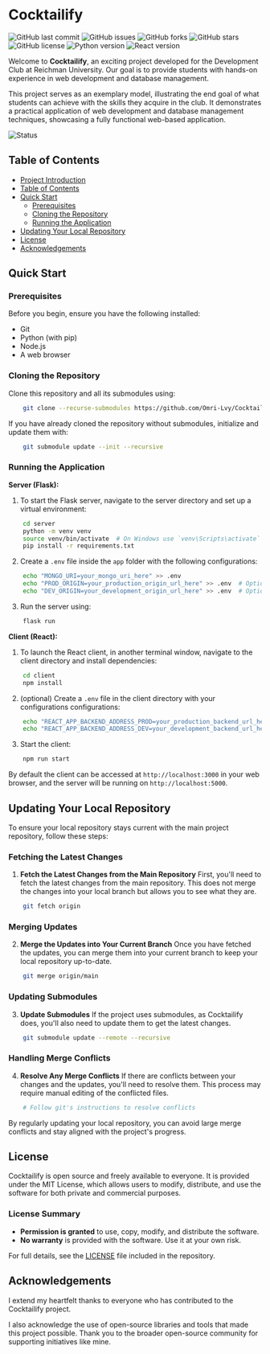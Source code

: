 # Cocktailify

![GitHub last commit](https://img.shields.io/github/last-commit/Omri-Lvy/Cocktailify)
![GitHub issues](https://img.shields.io/github/issues/Omri-Lvy/Cocktailify)
![GitHub forks](https://img.shields.io/github/forks/Omri-Lvy/Cocktailify)
![GitHub stars](https://img.shields.io/github/stars/Omri-Lvy/Cocktailify)
![GitHub license](https://img.shields.io/github/license/Omri-Lvy/Cocktailify)
![Python version](https://img.shields.io/badge/python-3.x-blue.svg)
![React version](https://img.shields.io/badge/react-18.2.0-blue.svg)

Welcome to **Cocktailify**, an exciting project developed for the Development Club at Reichman University. Our goal is to provide students with hands-on experience in web development and database management.

This project serves as an exemplary model, illustrating the end goal of what students can achieve with the skills they acquire in the club. It demonstrates a practical application of web development and database management techniques, showcasing a fully functional web-based application.

![Status](https://img.shields.io/badge/status-production-brightgreen.svg)

## Table of Contents

- [Project Introduction](#cocktailify)
- [Table of Contents](#table-of-contents)
- [Quick Start](#quick-start)
  - [Prerequisites](#prerequisites)
  - [Cloning the Repository](#cloning-the-repository)
  - [Running the Application](#running-the-application)
- [Updating Your Local Repository](#updating-your-local-repository)
- [License](#license)
- [Acknowledgements](#acknowledgements)


## Quick Start

### Prerequisites

Before you begin, ensure you have the following installed:
- Git
- Python (with pip)
- Node.js
- A web browser

### Cloning the Repository

Clone this repository and all its submodules using:

```bash
    git clone --recurse-submodules https://github.com/Omri-Lvy/Cocktailify.git
```

If you have already cloned the repository without submodules, initialize and update them with:

```bash
    git submodule update --init --recursive
```

### Running the Application

**Server (Flask):**
1. To start the Flask server, navigate to the server directory and set up a virtual environment:

```bash
    cd server
    python -m venv venv
    source venv/bin/activate  # On Windows use `venv\Scripts\activate`
    pip install -r requirements.txt
```

2. Create a `.env` file inside the `app` folder with the following configurations:

```bash
    echo "MONGO_URI=your_mongo_uri_here" >> .env
    echo "PROD_ORIGIN=your_production_origin_url_here" >> .env  # Optional
    echo "DEV_ORIGIN=your_development_origin_url_here" >> .env  # Optional
```

3. Run the server using:

```bash
    flask run
```

**Client (React):**
1. To launch the React client, in another terminal window, navigate to the client directory and install dependencies:

```bash
    cd client
    npm install
```

2. (optional) Create a `.env` file in the client directory with your configurations configurations:

```bash
    echo "REACT_APP_BACKEND_ADDRESS_PROD=your_production_backend_url_here" > .env
    echo "REACT_APP_BACKEND_ADDRESS_DEV=your_development_backend_url_here" >> .env
```

3. Start the client:

```bash
    npm run start
```

By default the client can be accessed at `http://localhost:3000` in your web browser, and the server will be running on `http://localhost:5000`.

## Updating Your Local Repository

To ensure your local repository stays current with the main project repository, follow these steps:

### Fetching the Latest Changes

1. **Fetch the Latest Changes from the Main Repository**
   First, you'll need to fetch the latest changes from the main repository. This does not merge the changes into your local branch but allows you to see what they are.

```bash
    git fetch origin
```

### Merging Updates

2. **Merge the Updates into Your Current Branch**
   Once you have fetched the updates, you can merge them into your current branch to keep your local repository up-to-date.

```bash
    git merge origin/main
```

### Updating Submodules

3. **Update Submodules**
   If the project uses submodules, as Cocktailify does, you'll also need to update them to get the latest changes.

```bash
    git submodule update --remote --recursive
```

### Handling Merge Conflicts

4. **Resolve Any Merge Conflicts**
   If there are conflicts between your changes and the updates, you'll need to resolve them. This process may require manual editing of the conflicted files.

```bash
    # Follow git's instructions to resolve conflicts
```

By regularly updating your local repository, you can avoid large merge conflicts and stay aligned with the project's progress.

## License

Cocktailify is open source and freely available to everyone. It is provided under the MIT License, which allows users to modify, distribute, and use the software for both private and commercial purposes.

### License Summary

- **Permission is granted** to use, copy, modify, and distribute the software.
- **No warranty** is provided with the software. Use it at your own risk.

For full details, see the [LICENSE](LICENSE) file included in the repository.

## Acknowledgements
I extend my heartfelt thanks to everyone who has contributed to the Cocktailify project.

I also acknowledge the use of open-source libraries and tools that made this project possible. Thank you to the broader open-source community for supporting initiatives like mine.




